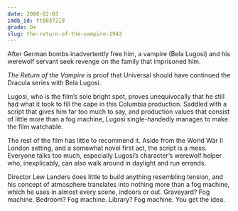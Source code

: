 ```yaml
---
date: 2008-02-03
imdb_id: tt0037219
grade: D+
slug: the-return-of-the-vampire-1943
---
```


After German bombs inadvertently free him, a vampire (Bela Lugosi) and his werewolf servant seek revenge on the family that imprisoned him.

_The Return of the Vampire_ is proof that Universal should have continued the Dracula series with Bela Lugosi.

Lugosi, who is the film’s sole bright spot, proves unequivocally that he still had what it took to fill the cape in this Columbia production. Saddled with a script that gives him far too much to say, and production values that consist of little more than a fog machine, Lugosi single-handedly manages to make the film watchable.

The rest of the film has little to recommend it. Aside from the World War II London setting, and a somewhat novel first act, the script is a mess. Everyone talks too much, especially Lugosi’s character’s werewolf helper who, inexplicably, can also walk around in daylight and run errands.

Director Lew Landers does little to build anything resembling tension, and his concept of atmosphere translates into nothing more than a fog machine, which he uses in almost every scene, indoors or out. Graveyard? Fog machine. Bedroom? Fog machine. Library? Fog machine. You get the idea.
